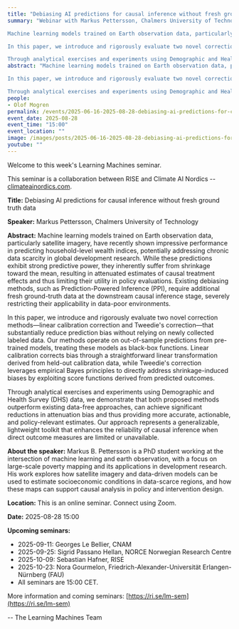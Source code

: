 ```yaml
---
title: "Debiasing AI predictions for causal inference without fresh ground truth data"
summary: "Webinar with Markus Pettersson, Chalmers University of Technology. 

Machine learning models trained on Earth observation data, particularly satellite imagery, have recently shown impressive performance in predicting household-level wealth indices, potentially addressing chronic data scarcity in global development research. While these predictions exhibit strong predictive power, they inherently suffer from shrinkage toward the mean, resulting in attenuated estimates of causal treatment effects and thus limiting their utility in policy evaluations. Existing debiasing methods, such as Prediction-Powered Inference (PPI), require additional fresh ground-truth data at the downstream causal inference stage, severely restricting their applicability in data-poor environments.

In this paper, we introduce and rigorously evaluate two novel correction methods—linear calibration correction and Tweedie&#x27;s correction—that substantially reduce prediction bias without relying on newly collected labeled data. Our methods operate on out-of-sample predictions from pre-trained models, treating these models as black-box functions. Linear calibration corrects bias through a straightforward linear transformation derived from held-out calibration data, while Tweedie&#x27;s correction leverages empirical Bayes principles to directly address shrinkage-induced biases by exploiting score functions derived from predicted outcomes.

Through analytical exercises and experiments using Demographic and Health Survey (DHS) data, we demonstrate that both proposed methods outperform existing data-free approaches, can achieve significant reductions in attenuation bias and thus providing more accurate, actionable, and policy-relevant estimates. Our approach represents a generalizable, lightweight toolkit that enhances the reliability of causal inference when direct outcome measures are limited or unavailable."
abstract: "Machine learning models trained on Earth observation data, particularly satellite imagery, have recently shown impressive performance in predicting household-level wealth indices, potentially addressing chronic data scarcity in global development research. While these predictions exhibit strong predictive power, they inherently suffer from shrinkage toward the mean, resulting in attenuated estimates of causal treatment effects and thus limiting their utility in policy evaluations. Existing debiasing methods, such as Prediction-Powered Inference (PPI), require additional fresh ground-truth data at the downstream causal inference stage, severely restricting their applicability in data-poor environments.

In this paper, we introduce and rigorously evaluate two novel correction methods—linear calibration correction and Tweedie&#x27;s correction—that substantially reduce prediction bias without relying on newly collected labeled data. Our methods operate on out-of-sample predictions from pre-trained models, treating these models as black-box functions. Linear calibration corrects bias through a straightforward linear transformation derived from held-out calibration data, while Tweedie&#x27;s correction leverages empirical Bayes principles to directly address shrinkage-induced biases by exploiting score functions derived from predicted outcomes.

Through analytical exercises and experiments using Demographic and Health Survey (DHS) data, we demonstrate that both proposed methods outperform existing data-free approaches, can achieve significant reductions in attenuation bias and thus providing more accurate, actionable, and policy-relevant estimates. Our approach represents a generalizable, lightweight toolkit that enhances the reliability of causal inference when direct outcome measures are limited or unavailable."
people:
- Olof Mogren
permalink: /events/2025-06-16-2025-08-28-debiasing-ai-predictions-for-causal-inference
event_date: 2025-08-28
event_time: "15:00"
event_location: ""
image: /images/posts/2025-06-16-2025-08-28-debiasing-ai-predictions-for-causal-inference.jpg
youtube: ""
--- 
```

Welcome to this week's Learning Machines seminar.

This seminar is a collaboration between RISE and Climate AI Nordics -- [climateainordics.com](https://climateainordics.com/).

**Title:** Debiasing AI predictions for causal inference without fresh ground truth data

**Speaker:** Markus Pettersson, Chalmers University of Technology

**Abstract:** Machine learning models trained on Earth observation data, particularly satellite imagery, have recently shown impressive performance in predicting household-level wealth indices, potentially addressing chronic data scarcity in global development research. While these predictions exhibit strong predictive power, they inherently suffer from shrinkage toward the mean, resulting in attenuated estimates of causal treatment effects and thus limiting their utility in policy evaluations. Existing debiasing methods, such as Prediction-Powered Inference (PPI), require additional fresh ground-truth data at the downstream causal inference stage, severely restricting their applicability in data-poor environments.

In this paper, we introduce and rigorously evaluate two novel correction methods—linear calibration correction and Tweedie&#x27;s correction—that substantially reduce prediction bias without relying on newly collected labeled data. Our methods operate on out-of-sample predictions from pre-trained models, treating these models as black-box functions. Linear calibration corrects bias through a straightforward linear transformation derived from held-out calibration data, while Tweedie&#x27;s correction leverages empirical Bayes principles to directly address shrinkage-induced biases by exploiting score functions derived from predicted outcomes.

Through analytical exercises and experiments using Demographic and Health Survey (DHS) data, we demonstrate that both proposed methods outperform existing data-free approaches, can achieve significant reductions in attenuation bias and thus providing more accurate, actionable, and policy-relevant estimates. Our approach represents a generalizable, lightweight toolkit that enhances the reliability of causal inference when direct outcome measures are limited or unavailable.

**About the speaker:** Markus B. Pettersson is a PhD student working at the intersection of machine learning and earth observation, with a focus on large-scale poverty mapping and its applications in development research. His work explores how satellite imagery and data-driven models can be used to estimate socioeconomic conditions in data-scarce regions, and how these maps can support causal analysis in policy and intervention design.

**Location:** This is an online seminar. Connect using Zoom.

**Date:** 2025-08-28 15:00



**Upcoming seminars:**

* 2025-09-11: Georges Le Bellier, CNAM
* 2025-09-25: Sigrid Passano Hellan, NORCE Norwegian Research Centre
* 2025-10-09: Sebastian Hafner, RISE
* 2025-10-23: Nora Gourmelon, Friedrich-Alexander-Universität Erlangen-Nürnberg (FAU)
* All seminars are 15:00 CET.

More information and coming seminars: [https://ri.se/lm-sem](https://ri.se/lm-sem)

-- The Learning Machines Team


